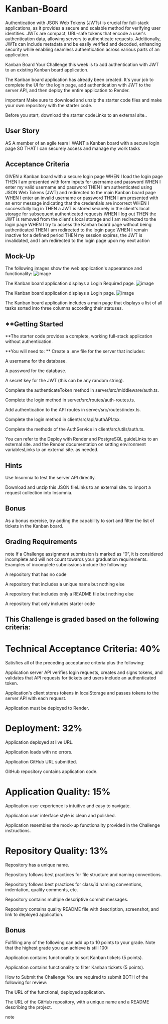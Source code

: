# Kanban-Board
Authentication with JSON Web Tokens (JWTs) is crucial for full-stack applications, as it provides a secure and scalable method for verifying user identities. JWTs are compact, URL-safe tokens that encode a user's authentication data, allowing servers to authenticate requests. Additionally, JWTs can include metadata and be easily verified and decoded, enhancing security while enabling seamless authentication across various parts of an application.

Kanban Board
Your Challenge this week is to add authentication with JWT to an existing Kanban board application.

The Kanban board application has already been created. It's your job to complete the UI for the login page, add authentication with JWT to the server API, and then deploy the entire application to Render.

important
Make sure to download and unzip the starter code files and make your own repository with the starter code.

Before you start, download the starter codeLinks to an external site..

## User Story
AS A member of an agile team
I WANT a Kanban board with a secure login page
SO THAT I can securely access and manage my work tasks 

## Acceptance Criteria
GIVEN a Kanban board with a secure login page
WHEN I load the login page
THEN I am presented with form inputs for username and password
WHEN I enter my valid username and password
THEN I am authenticated using JSON Web Tokens (JWT) and redirected to the main Kanban board page
WHEN I enter an invalid username or password
THEN I am presented with an error message indicating that the credentials are incorrect
WHEN I successfully log in
THEN a JWT is stored securely in the client's local storage for subsequent authenticated requests
WHEN I log out
THEN the JWT is removed from the client's local storage and I am redirected to the login page
WHEN I try to access the Kanban board page without being authenticated
THEN I am redirected to the login page
WHEN I remain inactive for a defined period
THEN my session expires, the JWT is invalidated, and I am redirected to the login page upon my next action

## Mock-Up
The following images show the web application's appearance and functionality:
![image](https://github.com/user-attachments/assets/981bf559-fab1-45ae-81eb-2efb4f80eba7)

The Kanban board application displays a Login Required page.
![image](https://github.com/user-attachments/assets/37cd27bd-823c-4e80-83e9-cbde1a8baa6b)

The Kanban board application displays a Login page.
![image](https://github.com/user-attachments/assets/8da1f80f-8240-4540-b9bb-d54d8fa07a5f)

The Kanban board application includes a main page that displays a list of all tasks sorted into three columns according their statuses.

## **Getting Started
**The starter code provides a complete, working full-stack application without authentication.

**You will need to:
**
Create a .env file for the server that includes:

A username for the database.

A password for the database.

A secret key for the JWT (this can be any random string).

Complete the authenticateToken method in server/src/middleware/auth.ts.

Complete the login method in server/src/routes/auth-routes.ts.

Add authentication to the API routes in server/src/routes/index.ts.

Complete the login method in client/src/api/authAPI.tsx.

Complete the methods of the AuthService in client/src/utils/auth.ts.

You can refer to the Deploy with Render and PostgreSQL guideLinks to an external site. and the Render documentation on setting environment variablesLinks to an external site. as needed.

## Hints
Use Insomnia to test the server API directly.

Download and unzip this JSON fileLinks to an external site. to import a request collection into Insomnia.

## Bonus
As a bonus exercise, try adding the capability to sort and filter the list of tickets in the Kanban board.

## Grading Requirements
note
If a Challenge assignment submission is marked as “0”, it is considered incomplete and will not count towards your graduation requirements. Examples of incomplete submissions include the following:

A repository that has no code

A repository that includes a unique name but nothing else

A repository that includes only a README file but nothing else

A repository that only includes starter code

## This Challenge is graded based on the following criteria:

# Technical Acceptance Criteria: 40%
Satisfies all of the preceding acceptance criteria plus the following:

Application server API verifies login requests, creates and signs tokens, and validates that API requests for tickets and users include an authenticated token.

Application's client stores tokens in localStorage and passes tokens to the server API with each request.

Application must be deployed to Render.

# Deployment: 32%
Application deployed at live URL.

Application loads with no errors.

Application GitHub URL submitted.

GitHub repository contains application code.

# Application Quality: 15%
Application user experience is intuitive and easy to navigate.

Application user interface style is clean and polished.

Application resembles the mock-up functionality provided in the Challenge instructions.

# Repository Quality: 13%
Repository has a unique name.

Repository follows best practices for file structure and naming conventions.

Repository follows best practices for class/id naming conventions, indentation, quality comments, etc.

Repository contains multiple descriptive commit messages.

Repository contains quality README file with description, screenshot, and link to deployed application.

## Bonus
Fulfilling any of the following can add up to 10 points to your grade. Note that the highest grade you can achieve is still 100:

Application contains functionality to sort Kanban tickets (5 points).

Application contains functionality to filter Kanban tickets (5 points).

How to Submit the Challenge
You are required to submit BOTH of the following for review:

The URL of the functional, deployed application.

The URL of the GitHub repository, with a unique name and a README describing the project.

note
